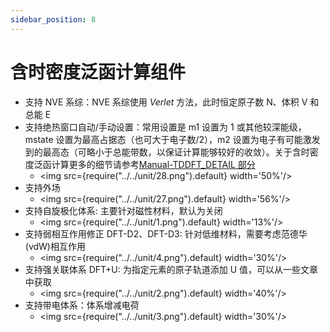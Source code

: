 ```yaml
---
sidebar_position: 8
---
```


# 含时密度泛函计算组件

- 支持 NVE 系综：NVE 系综使用 *Verlet* 方法，此时恒定原子数 N、体积 V 和总能 E
- 支持绝热窗口自动/手动设置：常用设置是 m1 设置为 1 或其他较深能级，mstate 设置为最高占据态（也可大于电子数/2），m2 设置为电子有可能激发到的最高态（可略小于总能带数，以保证计算能够较好的收敛）。关于含时密度泛函计算更多的细节请参考[Manual-TDDFT_DETAIL 部分](http://www.pwmat.com/pwmat-resource/Manual.pdf)
  - <img src={require("../../unit/28.png").default} width='50%'/>
- 支持外场
  - <img src={require("../../unit/27.png").default} width='56%'/>
- 支持自旋极化体系: 主要针对磁性材料，默认为关闭
  - <img src={require("../../unit/1.png").default} width='13%'/>
- 支持弱相互作用修正 DFT-D2、DFT-D3: 针对低维材料，需要考虑范德华(vdW)相互作用
  - <img src={require("../../unit/4.png").default} width='30%'/>
- 支持强关联体系 DFT+U: 为指定元素的原子轨道添加 U 值，可以从一些文章中获取
  - <img src={require("../../unit/2.png").default} width='40%'/>
- 支持带电体系：体系增减电荷
  - <img src={require("../../unit/3.png").default} width='30%'/>